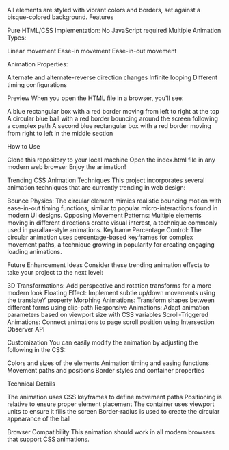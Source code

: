 All elements are styled with vibrant colors and borders, set against a bisque-colored background.
Features

Pure HTML/CSS Implementation: No JavaScript required
Multiple Animation Types:

Linear movement
Ease-in movement
Ease-in-out movement


Animation Properties:

Alternate and alternate-reverse direction changes
Infinite looping
Different timing configurations



Preview
When you open the HTML file in a browser, you'll see:

A blue rectangular box with a red border moving from left to right at the top
A circular blue ball with a red border bouncing around the screen following a complex path
A second blue rectangular box with a red border moving from right to left in the middle section

How to Use

Clone this repository to your local machine
Open the index.html file in any modern web browser
Enjoy the animation!

Trending CSS Animation Techniques
This project incorporates several animation techniques that are currently trending in web design:

Bounce Physics: The circular element mimics realistic bouncing motion with ease-in-out timing functions, similar to popular micro-interactions found in modern UI designs.
Opposing Movement Patterns: Multiple elements moving in different directions create visual interest, a technique commonly used in parallax-style animations.
Keyframe Percentage Control: The circular animation uses percentage-based keyframes for complex movement paths, a technique growing in popularity for creating engaging loading animations.

Future Enhancement Ideas
Consider these trending animation effects to take your project to the next level:

3D Transformations: Add perspective and rotation transforms for a more modern look
Floating Effect: Implement subtle up/down movements using the translateY property
Morphing Animations: Transform shapes between different forms using clip-path
Responsive Animations: Adapt animation parameters based on viewport size with CSS variables
Scroll-Triggered Animations: Connect animations to page scroll position using Intersection Observer API

Customization
You can easily modify the animation by adjusting the following in the CSS:

Colors and sizes of the elements
Animation timing and easing functions
Movement paths and positions
Border styles and container properties

Technical Details

The animation uses CSS keyframes to define movement paths
Positioning is relative to ensure proper element placement
The container uses viewport units to ensure it fills the screen
Border-radius is used to create the circular appearance of the ball

Browser Compatibility
This animation should work in all modern browsers that support CSS animations.
